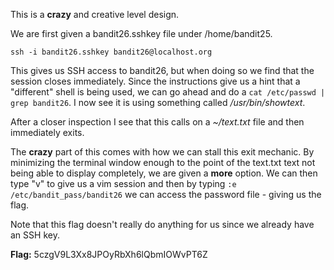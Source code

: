 This is a **crazy** and creative level design.

We are first given a bandit26.sshkey file under /home/bandit25.

``` ssh -i bandit26.sshkey bandit26@localhost.org ```

This gives us SSH access to bandit26, but when doing so we find that the session closes immediately.
Since the instructions give us a hint that a "different" shell is being used, we can go ahead and do a `cat /etc/passwd | grep bandit26`.
I now see it is using something called */usr/bin/showtext*.

After a closer inspection I see that this calls on a *~/text.txt* file and then immediately exits.

The **crazy** part of this comes with how we can stall this exit mechanic. By minimizing the terminal window enough to the point of the text.txt text not being able to display completely, we are given a **more** option.
We can then type "v" to give us a vim session and then by typing `:e /etc/bandit_pass/bandit26` we can access the password file - giving us the flag.

Note that this flag doesn't really do anything for us since we already have an SSH key.

**Flag:** 5czgV9L3Xx8JPOyRbXh6lQbmIOWvPT6Z
